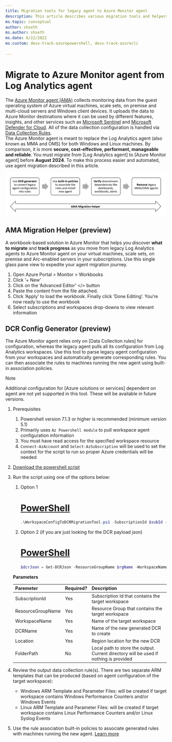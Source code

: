 ```yaml
---
title: Migration tools for legacy agent to Azure Monitor agent
description: This article describes various migration tools and helpers available for migrating from the existing legacy agents to the new Azure Monitor agent (AMA) and data collection rules (DCR).
ms.topic: conceptual
author: shseth
ms.author: shseth
ms.date: 6/22/2022 
ms.custom: devx-track-azurepowershell, devx-track-azurecli

---
```


# Migrate to Azure Monitor agent from Log Analytics agent
The [Azure Monitor agent (AMA)](azure-monitor-agent-overview.md) collects monitoring data from the guest operating system of Azure virtual machines, scale sets, on premise and multi-cloud servers and Windows client devices. It uploads the data to Azure Monitor destinations where it can be used by different features, insights, and other services such as [Microsoft Sentinel](../../sentintel/../sentinel/overview.md) and [Microsoft Defender for Cloud](../../defender-for-cloud/defender-for-cloud-introduction.md). All of the data collection configuration is handled via [Data Collection Rules](../essentials/data-collection-rule-overview.md).  
The Azure Monitor agent is meant to replace the Log Analytics agent (also known as MMA and OMS) for both Windows and Linux machines. By comparison, it is more **secure, cost-effective, performant, manageable and reliable**. You must migrate from [Log Analytics agent] to [Azure Monitor agent] before **August 2024**. To make this process easier and automated, use agent migration described in this article.

![Flow diagram to demonstrate the steps involved in agent migration](media/azure-monitor-agent-migration/mma-to-ama-migration-steps.png)

## AMA Migration Helper (preview)
A workbook-based solution in Azure Monitor that helps you discover **what to migrate** and **track progress** as you move from legacy Log Analytics agents to Azure Monitor agent on your virtual machines, scale sets, on premise and Arc-enabled servers in your subscriptions. Use this single glass pane view to expedite your agent migration journey. 

1. Open Azure Portal > Monitor > Workbooks
2. Click ‘+ New’
3. Click on the ‘Advanced Editor’ </> button
4. Paste the content from the file attached.
5. Click ‘Apply’ to load the workbook. Finally click ‘Done Editing’. You’re now ready to use the workbook
6. Select subscriptions and workspaces drop-downs to view relevant information


## DCR Config Generator (preview)
The Azure Monitor agent relies only on [Data Collection rules] for configuration, whereas the legacy agent pulls all its configuration from Log Analytics workspaces. Use this tool to parse legacy agent configuration from your workspaces and automatically generate corresponding rules. You can then associate the rules to machines running the new agent using built-in association policies. 

> [!NOTE]
> Additional configuration for [Azure solutions or services] dependent on agent are not yet supported in this tool. These will be available in future versions.


1. Prerequisites
	1. Powershell version 7.1.3 or higher is recommended (minimum version 5.1)
	2. Primarily uses `Az Powershell module` to pull workspace agent configuration information
	3. You must have read access for the specified workspace resource
	4. `Connect-AzAccount` and `Select-AzSubscription` will be used to set the context for the script to run so proper Azure credentials will be needed
2. [Download the powershell script](https://github.com/microsoft/AzureMonitorCommunity/tree/master/Azure%20Services/Azure%20Monitor/Agents/Migration%20Tools)
2. Run the script using one of the options below:
	1. Option 1
		# [PowerShell](#tab/ARMAgentPowerShell)
		```powershell
		.\WorkspaceConfigToDCRMigrationTool.ps1 -SubscriptionId $subId -ResourceGroupName $rgName -WorkspaceName $workspaceName -DCRName $dcrName -Location $location -FolderPath $folderPath
		```
	2. Option 2 (if you are just looking for the DCR payload json)
		# [PowerShell](#tab/ARMAgentPowerShell)
		```powershell
		$dcrJson = Get-DCRJson -ResourceGroupName $rgName -WorkspaceName $workspaceName -PlatformType $platformType $dcrJson | ConvertTo-Json -Depth 10 | Out-File "<filepath>\OutputFiles\dcr_output.json"
		```
	
	**Parameters**  
	
	| Paremeter | Required? | Description |
	|------|------|------|
	| SubscriptionId | Yes | Subscription Id that contains the target workspace |
	| ResourceGroupName | Yes | Resource Group that contains the target workspace |
	| WorkspaceName | Yes | Name of the target workspace |
	| DCRName | Yes | Name of the new generated DCR to create |
	| Location | Yes | Region location for the new DCR |
	| FolderPath | No |  Local path to store the output. Current directory will be used if nothing is provided |  
	
3. Review the output data collection rule(s). There are two separate ARM templates that can be produced (based on agent configuration of the target workspace):
	- Windows ARM Template and Parameter Files: will be created if target workspace contains Windows Performance Counters and/or Windows Events
	- Linux ARM Template and Parameter Files: will be created if target workspace contains Linux Performance Counters and/or Linux Syslog Events
	
4. Use the rule association built-in policies to associate generated rules with machines running the new agent. [Learn more](/data-collection-rule-azure-monitor-agent.md#data-collection-rule-associations)
